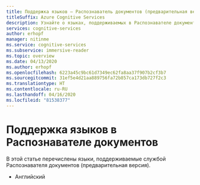 ```yaml
---
title: Поддержка языков — Распознаватель документов (предварительная версия)
titleSuffix: Azure Cognitive Services
description: Узнайте о языках, поддерживаемых в Распознавателе документов.
services: cognitive-services
author: erhopf
manager: nitinme
ms.service: cognitive-services
ms.subservice: immersive-reader
ms.topic: overview
ms.date: 04/13/2020
ms.author: erhopf
ms.openlocfilehash: 6223a45c9bc61d7349ec62fa8aa37f907b2cf3b7
ms.sourcegitcommit: 31ef5e4d21aa889756fa72b857ca173db727f2c3
ms.translationtype: HT
ms.contentlocale: ru-RU
ms.lasthandoff: 04/16/2020
ms.locfileid: "81538377"
---
```

# <a name="language-support-for-form-recognizer"></a>Поддержка языков в Распознавателе документов

В этой статье перечислены языки, поддерживаемые службой Распознавателя документов (предварительная версия).

* Английский
